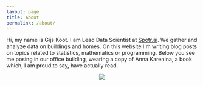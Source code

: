 ```yaml
---
layout: page
title: About
permalink: /about/
---
```


Hi, my name is Gijs Koot. I am Lead Data Scientist at [Spotr.ai](https://www.spotr.ai/). We gather and analyze data on buildings and homes. On this website I'm writing blog posts on topics related to statistics, mathematics or programming. Below you see me posing in our office building, wearing a copy of Anna Karenina, a book which, I am proud to say, have actually read. 

<center>
<img src="https://uploads-ssl.webflow.com/5ecfaf06a80336126f82e578/5ed89cfc8a8928e9b75440ad_Gijs%27%20picture-p-500.jpeg" />
</center>
